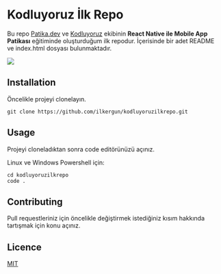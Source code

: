 # Kodluyoruz İlk Repo 

Bu repo [Patika.dev](https://app.patika.dev/) ve [Kodluyoruz](https://www.kodluyoruz.org/) ekibinin **React Native ile Mobile App Patikası** eğitiminde oluşturduğum ilk repodur. İçerisinde bir adet README ve index.html dosyası bulunmaktadır.

<a href="https://www.linkpicture.com/view.php?img=LPic629678b8957422072984445"><img src="https://www.linkpicture.com/q/KodluyoruzIlkRepo_1.png" type="image"></a>

## Installation

Öncelikle projeyi clonelayın.

```
git clone https://github.com/ilkergun/kodluyoruzilkrepo.git
```

## Usage

Projeyi cloneladıktan sonra code editörünüzü açınız.

Linux ve Windows Powershell için:
```
cd kodluyoruzilkrepo
code .
```
## Contributing

Pull requestleriniz için öncelikle değiştirmek istediğiniz kısım  hakkında tartışmak için konu açınız.

## Licence

[MIT](https://choosealicense.com/licenses/mit/)